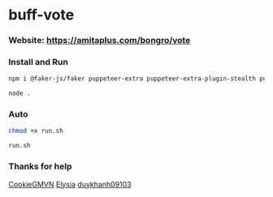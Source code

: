 # buff-vote

### Website: https://amitaplus.com/bongro/vote

### Install and Run
```sh
npm i @faker-js/faker puppeteer-extra puppeteer-extra-plugin-stealth puppeteer puppeteer-core
```

```sh
node .
```

### Auto
```sh
chmod +x run.sh
```

```sh
run.sh
```

### Thanks for help
[CookieGMVN](https://github.com/CookieGMVN)
[Elysia](https://github.com/aiko-chan-ai)
[duykhanh09103](https://github.com/duykhanh09103)
